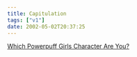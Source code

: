 ```yaml
---
title: Capitulation
tags: ["v1"]
date: 2002-05-02T20:37:25
---
```


[Which Powerpuff Girls Character Are You?][1]

[1]: http://www.valvigirl.net/quizzes/ppgquiz.html "The 'Which Powerpuff Girls Character Are You?' Quiz. Couldn't resist. I'm Blossom. Naturally."

